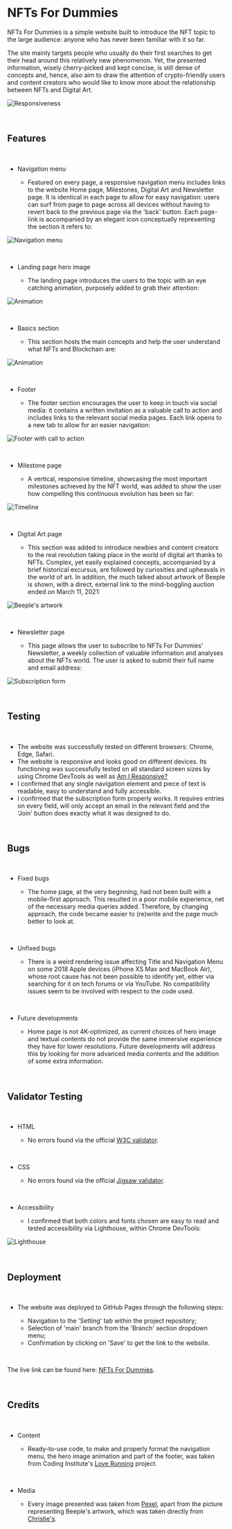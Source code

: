 # NFTs For Dummies

NFTs For Dummies is a simple website built to introduce the NFT topic to the large audience: anyone who has never been familiar with it so far.

The site mainly targets people who usually do their first searches to get their head around this relatively new phenomenon. Yet, the presented information, wisely cherry-picked and kept concise, is still dense of concepts and, hence, also aim to draw the attention of crypto-friendly users and content creators who would like to know more about the relationship between NFTs and Digital Art.

![Responsiveness](/assets/media/site-responsiveness.png "Responsive Design")

<br>

## Features

<br>

- Navigation menu

    - Featured on every page, a responsive navigation menu includes links to the website Home page, Milestones, Digital Art and Newsletter page. It is identical in each page to allow for easy navigation: users can surf from page to page across all devices without having to revert back to the previous page via the 'back' button. Each page-link is accompanied by an elegant icon conceptually representing the section it refers to:

![Navigation menu](/assets/media/navigation-menu.png "Navigation Menu")

<br>

- Landing page hero image

    - The landing page introduces the users to the topic with an eye catching animation, purposely added to grab their attention:

![Animation](/assets/media/nft-animation.png "Hero Image")

<br>

- Basics section

    - This section hosts the main concepts and help the user understand what NFTs and Blockchain are:

![Animation](/assets/media/main-contents.png "Main Contents")

<br>

- Footer

    - The footer section encourages the user to keep in touch via social media: it contains a written invitation as a valuable call to action and includes links to the relevant social media pages. Each link opens to a new tab to allow for an easier navigation:

![Footer with call to action](/assets/media/footer-links.png "Footer")

<br>

- Milestone page

    - A vertical, responsive timeline, showcasing the most important milestones achieved by the NFT world, was added to show the user how compelling this continuous evolution has been so far:

![Timeline](/assets/media/milestones-timeline.png "Timeline")

<br>

- Digital Art page

    - This section was added to introduce newbies and content creators to the real revolution taking place in the world of digital art thanks to NFTs. Complex, yet easily explained concepts, accompanied by a brief historical excursus, are followed by curiosities and upheavals in the world of art. In addition, the much talked about artwork of Beeple is shown, with a direct, external link to the mind-boggling auction ended on March 11, 2021:

![Beeple's artwork](/assets/media/digital-art.png "Beeple's Artwork")

<br>

- Newsletter page

    - This page allows the user to subscribe to NFTs For Dummies' Newsletter, a weekly collection of valuable information and analyses about the NFTs world. The user is asked to submit their full name and email address:

![Subscription form](/assets/media/subscription-form.png "Subscription Form")

<br>

## Testing

<br>

- The website was successfully tested on different browsers: Chrome, Edge, Safari.
- The website is responsive and looks good on different devices. Its functioning was successfully tested on all standard screen sizes by using Chrome DevTools as well as [Am I Responsive?](https://ui.dev/amiresponsive)
- I confirmed that any single navigation element and piece of text is readable, easy to understand and fully accessible.
- I confirmed that the subscription form properly works. It requires entries on every field, will only accept an email in the relevant field and the 'Join' button does exactly what it was designed to do.

<br>

## Bugs

<br>

- Fixed bugs

    - The home page, at the very beginning, had not been built with a mobile-first approach. This resulted in a poor mobile experience, net of the necessary media queries added. Therefore, by changing approach, the code became easier to (re)write and the page much better to look at.

<br>

- Unfixed bugs

    - There is a weird rendering issue affecting Title and Navigation Menu on some 2018 Apple devices (iPhone XS Max and MacBook Air), whose root cause has not been possible to identify yet, either via searching for it on tech forums or via YouTube. No compatibility issues seem to be involved with respect to the code used.

<br>

- Future developments

    - Home page is not 4K-optimized, as current choices of hero image and textual contents do not provide the same immersive experience they have for lower resolutions. Future developments will address this by looking for more advanced media contents and the addition of some extra information.

<br>

## Validator Testing

<br>

- HTML

    - No errors found via the official [W3C validator](https://validator.w3.org/nu/).

<br>

- CSS

    - No errors found via the official [Jigsaw validator](https://jigsaw.w3.org/css-validator/#validate_by_input).

<br>

- Accessibility

    - I confirmed that both colors and fonts chosen are easy to read and tested accessibility via Lighthouse, within Chrome DevTools:

![Lighthouse](/assets/media/performance-lighthouse.png "Performance Analysis")

<br>

## Deployment

<br>

- The website was deployed to GitHub Pages through the following steps:

    - Navigation to the 'Setting' tab within the project repository;
    - Selection of 'main' branch from the 'Branch' section dropdown menu;
    - Confirmation by clicking on 'Save' to get the link to the website.

<br>

The live link can be found here: [NFTs For Dummies](https://maurizio-github.github.io/portfolio-project-1/).

<br>

## Credits

<br>

- Content

    - Ready-to-use code, to make and properly format the navigation menu, the hero image animation and part of the footer, was taken from Coding Institute's [Love Running](https://github.com/Code-Institute-Solutions/love-running-2.0-sourcecode) project.

<br>

- Media

    - Every image presented was taken from [Pexel](https://www.pexels.com/), apart from the picture representing Beeple's artwork, which was taken directly from [Christie's](https://onlineonly.christies.com/s/beeple-first-5000-days/beeple-b-1981-1/112924?ldp_breadcrumb=back).